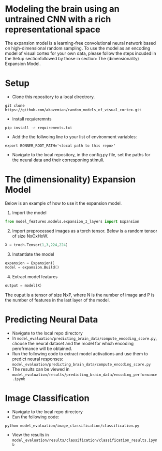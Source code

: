 # Modeling the brain using an untrained CNN with a rich representational space

The expansion model is a learning-free convolutional neural network based on high-dimensional random sampling. To use the model as an encoding model of visual cortex for your own data, please follow the steps incuded in the Setup sectionfollowed by those in section: The (dimensionality) Expansion Model. 


# Setup

- Clone this repository to a local directrory. 
```
git clone https://github.com/akazemian/random_models_of_visual_cortex.git
```
- Install requieremnts
```
pip install -r requirements.txt 
```
- Add the the follwoing line to your list of environment variables:
```
export BONNER_ROOT_PATH='<local path to this repo>'
```
- Navigate to the local repository, in the config.py file, set the paths for the neural data and their corresponing stimuli.

# The (dimensionality) Expansion Model
Below is an example of how to use it the expansion model.

1. Import the model
```python
from model_features.models.expansion_3_layers import Expansion
```

2. Import preprocessed images as a torch tensor. Below is a random tensor of size NxCxHxW.
```python
X = troch.Tensor(1,3,224,224)
```

3. Instantiate the model
```python
expansion = Expansion()
model = expansion.Build()
```

4. Extract model features
```python
output = model(X)
```

The ouput is a tensor of size NxP, where N is the number of image and P is the number of features in the last layer of the model.


# Predicting Neural Data
- Navigate to the local repo directory 
- In ```model_evaluation/predicting_brain_data/compute_encoding_score.py```, choose the neural dataset and the model for which encoding perofrmance will be obtained.
- Run the following code to extract model activations and use them to predict neural responses:
```model_evaluation/predicting_brain_data/compute_encoding_score.py```
- The results can be viewed in ```model_evaluation/results/predicting_brain_data/encoding_performance.ipynb```

# Image Classification 
- Navigate to the local repo directory 
- Eun the following code:
```
python model_evaluation/image_classification/classification.py
```
- View the results in ```model_evaluation/results/classification/classification_results.ipynb```
  
  
